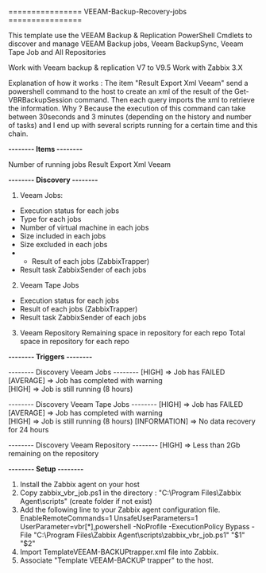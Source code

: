 ================ VEEAM-Backup-Recovery-jobs ================

This template use the VEEAM Backup & Replication PowerShell Cmdlets to discover and manage VEEAM Backup jobs, Veeam BackupSync, Veeam Tape Job and All Repositories 

Work with Veeam backup & replication V7 to V9.5
Work with Zabbix 3.X

Explanation of how it works :
The item "Result Export Xml Veeam" send a powershell command to the host to create an xml of the result of the Get-VBRBackupSession command.
Then each query imports the xml to retrieve the information.
Why ? Because the execution of this command can take between 30seconds and 3 minutes (depending on the history and number of tasks) and I end up with several scripts running for a certain time and this chain. 

**-------- Items --------**

Number of running jobs
Result Export Xml Veeam


**-------- Discovery --------**

1. Veeam Jobs: 
  - Execution status for each jobs
  - Type for each jobs
  - Number of virtual machine in each jobs
  - Size included in each jobs
  - Size excluded in each jobs
  -   - Result of each jobs (ZabbixTrapper)
  - Result task ZabbixSender of each jobs

2. Veeam Tape Jobs
  - Execution status for each jobs
  - Result of each jobs (ZabbixTrapper)
  - Result task ZabbixSender of each jobs

3. Veeam Repository
Remaining space in repository for each repo
Total space in repository for each repo

**-------- Triggers --------**

-------- Discovery Veeam Jobs --------
[HIGH] => Job has FAILED 
[AVERAGE] => Job has completed with warning  
[HIGH] => Job is still running (8 hours)

-------- Discovery Veeam Tape Jobs --------
[HIGH] => Job has FAILED 
[AVERAGE] => Job has completed with warning  
[HIGH] => Job is still running (8 hours)
[INFORMATION] => No data recovery for 24 hours

-------- Discovery Veeam Repository --------
[HIGH] => Less than 2Gb remaining on the repository


**-------- Setup --------**

1. Install the Zabbix agent on your host
2. Copy zabbix_vbr_job.ps1 in the directory : "C:\Program Files\Zabbix Agent\scripts\" (create folder if not exist)
3. Add the following line to your Zabbix agent configuration file.
EnableRemoteCommands=1 
UnsafeUserParameters=1 
UserParameter=vbr[*],powershell -NoProfile -ExecutionPolicy Bypass -File "C:\Program Files\Zabbix Agent\scripts\zabbix_vbr_job.ps1" "$1" "$2"
4. Import TemplateVEEAM-BACKUPtrapper.xml file into Zabbix. 
5. Associate "Template VEEAM-BACKUP trapper" to the host.
